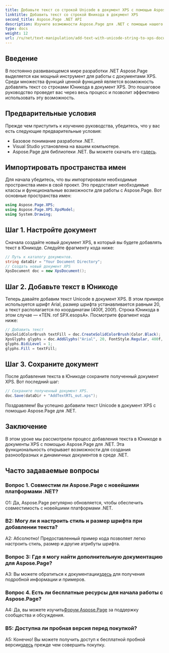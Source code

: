```yaml
---
title: Добавьте текст со строкой Unicode в документ XPS с помощью Aspose.Page
linktitle: Добавить текст со строкой Юникода в документ XPS
second_title: Aspose.Page .NET API
description: Изучите возможности Aspose.Page для .NET с помощью нашего пошагового руководства по добавлению текста Unicode в документы XPS.
type: docs
weight: 12
url: /ru/net/text-manipulation/add-text-with-unicode-string-to-xps-document/
---
```

## Введение

В постоянно развивающемся мире разработки .NET Aspose.Page выделяется как мощный инструмент для работы с документами XPS. Среди множества функций ценной функцией является возможность добавлять текст со строками Юникода в документ XPS. Это пошаговое руководство проведет вас через весь процесс и позволит эффективно использовать эту возможность.

## Предварительные условия

Прежде чем приступить к изучению руководства, убедитесь, что у вас есть следующие предварительные условия:

- Базовое понимание разработки .NET.
- Visual Studio установлена на вашем компьютере.
-  Aspose.Page для библиотеки .NET. Вы можете скачать его с[здесь](https://releases.aspose.com/page/net/).

## Импортировать пространства имен

Для начала убедитесь, что вы импортировали необходимые пространства имен в свой проект. Это предоставит необходимые классы и функциональные возможности для работы с Aspose.Page. Вот основные пространства имен:

```csharp
using Aspose.Page.XPS;
using Aspose.Page.XPS.XpsModel;
using System.Drawing;
```

## Шаг 1. Настройте документ

Сначала создайте новый документ XPS, в который вы будете добавлять текст в Юникоде. Следуйте фрагменту кода ниже:

```csharp
// Путь к каталогу документов.
string dataDir = "Your Document Directory";
// Создать новый документ XPS
XpsDocument doc = new XpsDocument();
```

## Шаг 2. Добавьте текст в Юникоде

Теперь давайте добавим текст Unicode в документ XPS. В этом примере используется шрифт Arial, размер шрифта устанавливается равным 20, а текст располагается по координатам (400f, 200f). Строка Юникода в этом случае — «TEN. rof SPX.esopsA». Посмотрите фрагмент кода ниже:

```csharp
// Добавить текст
XpsSolidColorBrush textFill = doc.CreateSolidColorBrush(Color.Black);
XpsGlyphs glyphs = doc.AddGlyphs("Arial", 20, FontStyle.Regular, 400f, 200f, "TEN. rof SPX.esopsA");
glyphs.BidiLevel = 1;
glyphs.Fill = textFill;
```

## Шаг 3. Сохраните документ

После добавления текста в Юникоде сохраните полученный документ XPS. Вот последний шаг:

```csharp
// Сохраните полученный документ XPS.
doc.Save(dataDir + "AddTextRTL_out.xps");
```

Поздравляем! Вы успешно добавили текст Unicode в документ XPS с помощью Aspose.Page для .NET.

## Заключение

В этом уроке мы рассмотрели процесс добавления текста в Юникоде в документы XPS с помощью Aspose.Page для .NET. Эта функциональность открывает возможности для создания разнообразных и динамичных документов в среде .NET.

## Часто задаваемые вопросы

### Вопрос 1. Совместим ли Aspose.Page с новейшими платформами .NET?

О1: Да, Aspose.Page регулярно обновляется, чтобы обеспечить совместимость с новейшими платформами .NET.

### В2: Могу ли я настроить стиль и размер шрифта при добавлении текста?

А2: Абсолютно! Предоставленный пример кода позволяет легко настроить стиль, размер и другие атрибуты шрифта.

### Вопрос 3: Где я могу найти дополнительную документацию для Aspose.Page?

 A3: Вы можете обратиться к документации[здесь](https://reference.aspose.com/page/net/) для получения подробной информации и примеров.

### Вопрос 4. Есть ли бесплатные ресурсы для начала работы с Aspose.Page?

 A4: Да, вы можете изучить[Форум Aspose.Page](https://forum.aspose.com/c/page/39) за поддержку сообщества и обсуждения.

### В5: Доступна ли пробная версия перед покупкой?

 А5: Конечно! Вы можете получить доступ к бесплатной пробной версии[здесь](https://releases.aspose.com/) прежде чем совершить покупку.